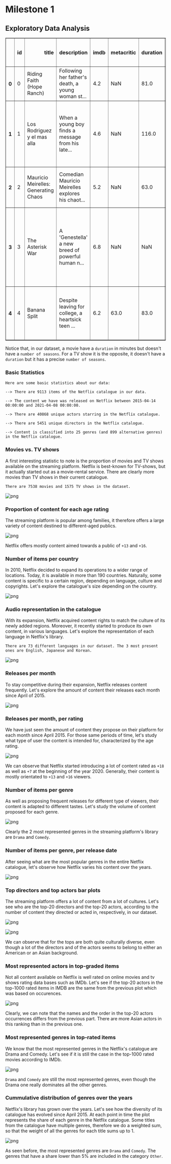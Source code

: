 # Milestone 1
## Exploratory Data Analysis





<div>
<table border="1" class="dataframe">
  <thead>
    <tr style="text-align: right;">
      <th></th>
      <th>id</th>
      <th>title</th>
      <th>description</th>
      <th>imdb</th>
      <th>metacritic</th>
      <th>duration</th>
      <th>number of seasons</th>
      <th>audio</th>
      <th>family friendly</th>
      <th>age rating</th>
      <th>release date on Netflix</th>
      <th>actual_release_year</th>
      <th>actors</th>
      <th>directors</th>
      <th>countries</th>
      <th>genres</th>
      <th>alternate genres</th>
      <th>month</th>
      <th>year</th>
    </tr>
  </thead>
  <tbody>
    <tr>
      <th>0</th>
      <td>0</td>
      <td>Riding Faith (Hope Ranch)</td>
      <td>Following her father's death, a young woman st...</td>
      <td>4.2</td>
      <td>NaN</td>
      <td>81.0</td>
      <td>NaN</td>
      <td>English</td>
      <td>False</td>
      <td>10+</td>
      <td>2020-06-17</td>
      <td>2020</td>
      <td>[0, 1, 2, 3, 4]</td>
      <td>[5]</td>
      <td>[0, 1, 2, 3, 4, 5, 6, 7, 8, 9, 10, 11, 12, 13,...</td>
      <td>[0, 1]</td>
      <td>[2, 3, 4, 5]</td>
      <td>6</td>
      <td>2020</td>
    </tr>
    <tr>
      <th>1</th>
      <td>1</td>
      <td>Los Rodriguez y el mas alla</td>
      <td>When a young boy finds a message from his late...</td>
      <td>4.6</td>
      <td>NaN</td>
      <td>116.0</td>
      <td>NaN</td>
      <td>European Spanish</td>
      <td>False</td>
      <td>10+</td>
      <td>2020-03-22</td>
      <td>2019</td>
      <td>[6, 7, 8, 9, 10, 11, 12, 13, 14, 15, 16, 17]</td>
      <td>[18]</td>
      <td>[15, 16, 17, 18, 19, 20, 21, 22, 23, 24, 25, 2...</td>
      <td>[6, 1, 7]</td>
      <td>[8, 9, 10, 11, 12, 13, 14, 15, 16, 17, 18]</td>
      <td>3</td>
      <td>2020</td>
    </tr>
    <tr>
      <th>2</th>
      <td>2</td>
      <td>Mauricio Meirelles: Generating Chaos</td>
      <td>Comedian Mauricio Meirelles explores his chaot...</td>
      <td>5.2</td>
      <td>NaN</td>
      <td>63.0</td>
      <td>NaN</td>
      <td>Brazilian Portuguese</td>
      <td>False</td>
      <td>18+</td>
      <td>2020-04-16</td>
      <td>2020</td>
      <td>[19]</td>
      <td>[20]</td>
      <td>[32, 0, 15, 33, 1, 34, 35, 16, 36, 37, 38, 17,...</td>
      <td>[6, 19]</td>
      <td>[11, 20, 21, 22]</td>
      <td>4</td>
      <td>2020</td>
    </tr>
    <tr>
      <th>3</th>
      <td>3</td>
      <td>The Asterisk War</td>
      <td>A 'Genestella' a new breed of powerful human n...</td>
      <td>6.8</td>
      <td>NaN</td>
      <td>NaN</td>
      <td>1.0</td>
      <td>Japanese</td>
      <td>False</td>
      <td>13+</td>
      <td>2018-07-01</td>
      <td>2015</td>
      <td>[21, 22, 23, 24, 25, 26, 27, 28, 29, 30, 31, 32]</td>
      <td>NaN</td>
      <td>[32, 0, 33, 34, 35, 36, 37, 38, 39, 40, 41, 42...</td>
      <td>[23, 24]</td>
      <td>[24, 25, 26, 27, 28]</td>
      <td>7</td>
      <td>2018</td>
    </tr>
    <tr>
      <th>4</th>
      <td>4</td>
      <td>Banana Split</td>
      <td>Despite leaving for college, a heartsick teen ...</td>
      <td>6.2</td>
      <td>63.0</td>
      <td>83.0</td>
      <td>NaN</td>
      <td>English</td>
      <td>False</td>
      <td>16+</td>
      <td>2020-07-26</td>
      <td>2018</td>
      <td>[33, 34, 35, 36, 37, 38, 39, 40]</td>
      <td>[41]</td>
      <td>[2, 13]</td>
      <td>[6]</td>
      <td>[11, 3, 29, 30]</td>
      <td>7</td>
      <td>2020</td>
    </tr>
  </tbody>
</table>
</div>



Notice that, in our dataset, a movie have a `duration` in minutes but doesn't have a `number of seasons`. For a TV show it is the opposite, it doesn't have a `duration` but it has a precise `number of seasons`.

### Basic Statistics

    Here are some basic statistics about our data:
    
    --> There are 9113 items of the Netflix catalogue in our data.
    
    --> The content we have was released on Netflix between 2015-04-14 00:00:00 and 2021-04-08 00:00:00.
    
    --> There are 40868 unique actors starring in the Netflix catalogue.
    
    --> There are 5451 unique directors in the Netflix catalogue.
    
    --> Content is classified into 25 genres (and 899 alternative genres) in the Netflix catalogue.
    


### Movies vs. TV shows 

A first interesting statistic to note is the proportion of movies and TV shows available on the streaming platform. Netflix is best-known for TV-shows, but it actually started out as a movie-rental service. There are clearly more movies than TV shows in their current catalogue.

    There are 7538 movies and 1575 TV shows in the dataset.



    
![png](eda_files/eda_10_1.png)
    


### Proportion of content for each age rating

The streaming platform is popular among families, it therefore offers a large variety of content destined to different-aged publics. 


    
![png](eda_files/eda_12_0.png)
    


Netflix offers mostly content aimed towards a public of `+13` and `+16`.

### Number of items per country

In 2010, Netflix decided to expand its operations to a wider range of locations. Today, it is available in more than 190 countries. Naturally, some content is specific to a certain region, depending on language, culture and copyrights. Let's explore the catalogue's size depending on the country.


    
![png](eda_files/eda_15_0.png)
    


### Audio representation in the catalogue

With its expansion, Netflix acquired content rights to match the culture of its newly added regions. Moreover, it recently started to produce its own content, in various languages. Let's explore the representation of each language in Netflix's library.

    There are 73 different languages in our dataset. The 3 most present ones are English, Japanese and Korean.



    
![png](eda_files/eda_17_1.png)
    


### Releases per month

To stay competitive during their expansion, Netflix releases content frequently. Let's explore the amount of content their releases each month since April of 2015.


    
![png](eda_files/eda_19_0.png)
    


### Releases per month, per rating

We have just seen the amount of content they propose on their platform for each month since April 2015. For those same periods of time, let's study what type of user the content is intended for, characterized by the age rating.


    
![png](eda_files/eda_21_0.png)
    


We can observe that Netflix started introducing a lot of content rated as `+18` as well as `+7` at the beginning of the year 2020. Generally, their content is mostly orientated to `+13` and `+16` viewers.

### Number of items per genre

As well as proposing frequent releases for different type of viewers, their content is adapted to different tastes. Let's study the volume of content proposed for each genre.


    
![png](eda_files/eda_24_0.png)
    


Clearly the 2 most represented genres in the streaming platform's library are `Drama` and `Comedy`.

### Number of items per genre, per release date

After seeing what are the most popular genres in the entire Netflix catalogue, let's observe how Netflix varies his content over the years.


    
![png](eda_files/eda_28_0.png)
    


### Top directors and top actors bar plots

The streaming platform offers a lot of content from a lot of cultures. Let's see who are the top-20 directors and the top-20 actors, according to the number of content they directed or acted in, respectively, in our dataset.


    
![png](eda_files/eda_30_0.png)
    



    
![png](eda_files/eda_30_1.png)
    


We can observe that for the tops are both quite culturally diverse, even though a lot of the directors and of the actors seems to belong to either an American or an Asian background.

### Most represented actors in top-graded items

Not all content available on Netflix is well rated on online movies and tv shows rating data bases such as IMDb. Let's see if the top-20 actors in the top-1000 rated items in IMDB are the same from the previous plot which was based on occurences.


    
![png](eda_files/eda_33_0.png)
    


Clearly, we can note that the names and the order in the top-20 actors occurrences differs from the previous part. There are more Asian actors in this ranking than in the previous one.

### Most represented genres in top-rated items

We know that the most represented genres in the Netflix's catalogue are Drama and Comedy. Let's see if it is still the case in the top-1000 rated movies according to IMDb.


    
![png](eda_files/eda_36_0.png)
    


`Drama` and `Comedy` are still the most represented genres, even though the Drama one really dominates all the other genres.

### Cummulative distribution of genres over the years

Netflix's library has grown over the years. Let's see how the diversity of its catalogue has evolved since April 2015. At each point in time the plot represents the share of each genre in the Netflix catalogue. Some titles from the catalogue have multiple genres, therefore we do a weighted sum, so that the weight of all the genres for each title sums up to 1.


    
![png](eda_files/eda_41_0.png)
    


As seen before, the most represented genres are `Drama` and `Comedy`. The genres that have a share lower than 5% are included in the category `Other`.
